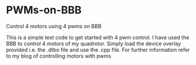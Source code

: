 PWMs-on-BBB
===========

Control 4 motors using 4 pwms on BBB  

This is a simple test code to get started with 4 pwm control. I have used the BBB to control 4 motors of my quadrotor. Simply load the device overlay provided i.e. the .dtbo file and use the .cpp file. For further information refer to my blog of controlling motors with pwms 
